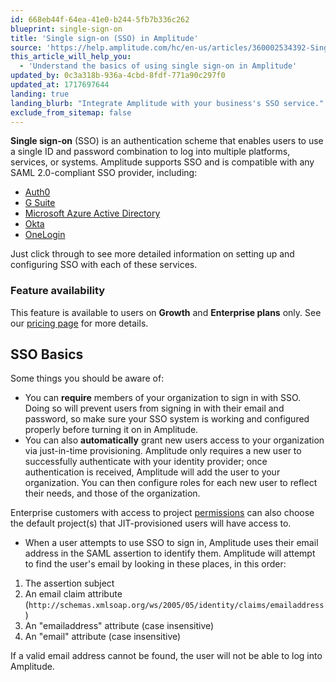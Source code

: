 ```yaml
---
id: 668eb44f-64ea-41e0-b244-5fb7b336c262
blueprint: single-sign-on
title: 'Single sign-on (SSO) in Amplitude'
source: 'https://help.amplitude.com/hc/en-us/articles/360002534392-Single-sign-on-SSO-in-Amplitude'
this_article_will_help_you:
  - 'Understand the basics of using single sign-on in Amplitude'
updated_by: 0c3a318b-936a-4cbd-8fdf-771a90c297f0
updated_at: 1717697644
landing: true
landing_blurb: "Integrate Amplitude with your business's SSO service."
exclude_from_sitemap: false
---
```

**Single sign-on** (SSO) is an authentication scheme that enables users to use a single ID and password combination to log into multiple platforms, services, or systems. Amplitude supports SSO and is compatible with any SAML 2.0-compliant SSO provider, including:

* [Auth0](/docs/admin/single-sign-on/auth-0)
* [G Suite](/docs/admin/single-sign-on/g-suite)
* [Microsoft Azure Active Directory](/docs/admin/single-sign-on/azure-active-directory)
* [Okta](/docs/admin/single-sign-on/okta)
* [OneLogin](/docs/admin/single-sign-on/one-login)

Just click through to see more detailed information on setting up and configuring SSO with each of these services.

### Feature availability

This feature is available to users on **Growth** and **Enterprise plans** only. See our [pricing page](https://amplitude.com/pricing) for more details.

## SSO Basics

Some things you should be aware of:

* You can **require** members of your organization to sign in with SSO. Doing so will prevent users from signing in with their email and password, so make sure your SSO system is working and configured properly before turning it on in Amplitude.
* You can also **automatically** grant new users access to your organization via just-in-time provisioning. Amplitude only requires a new user to successfully authenticate with your identity provider; once authentication is received, Amplitude will add the user to your organization. You can then configure roles for each new user to reflect their needs, and those of the organization.  
  
Enterprise customers with access to project [permissions](/docs/admin/account-management/user-roles-permissions) can also choose the default project(s) that JIT-provisioned users will have access to.

* When a user attempts to use SSO to sign in, Amplitude uses their email address in the SAML assertion to identify them. Amplitude will attempt to find the user's email by looking in these places, in this order:

1. The assertion subject
2. An email claim attribute (`http://schemas.xmlsoap.org/ws/2005/05/identity/claims/emailaddress`)
3. An "emailaddress" attribute (case insensitive)
4. An "email" attribute (case insensitive)

If a valid email address cannot be found, the user will not be able to log into Amplitude.
